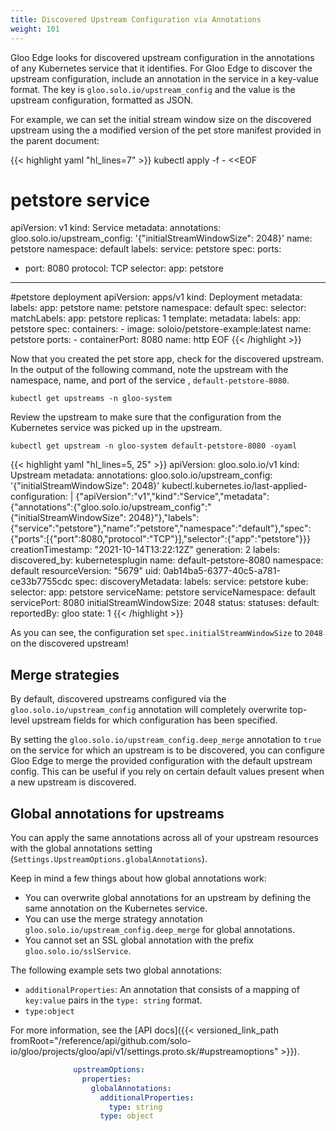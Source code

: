 ```yaml
---
title: Discovered Upstream Configuration via Annotations
weight: 101
---
```


Gloo Edge looks for discovered upstream configuration in the annotations of any Kubernetes service that it identifies. For Gloo Edge to discover the upstream configuration, include an annotation in the service in a key-value format. The key is `gloo.solo.io/upstream_config` and the value is the upstream configuration, formatted as JSON.

For example, we can set the initial stream window size on the discovered upstream using the a modified version of the pet store manifest provided in the parent document:

{{< highlight yaml "hl_lines=7" >}}
kubectl apply -f - <<EOF
# petstore service
apiVersion: v1
kind: Service
metadata:
  annotations:
    gloo.solo.io/upstream_config: '{"initialStreamWindowSize": 2048}'
  name: petstore
  namespace: default
  labels:
    service: petstore
spec:
  ports:
  - port: 8080
    protocol: TCP
  selector:
    app: petstore
---
#petstore deployment 
apiVersion: apps/v1
kind: Deployment
metadata:
  labels:
    app: petstore
  name: petstore
  namespace: default
spec:
  selector:
    matchLabels:
      app: petstore
  replicas: 1
  template:
    metadata:
      labels:
        app: petstore
    spec:
      containers:
      - image: soloio/petstore-example:latest
        name: petstore
        ports:
        - containerPort: 8080
          name: http
EOF
{{< /highlight >}}

Now that you created the pet store app, check for the discovered upstream. In the output of the following command, note the upstream with the namespace, name, and port of the service , `default-petstore-8080`. 

    kubectl get upstreams -n gloo-system

Review the upstream to make sure that the configuration from the Kubernetes service was picked up in the upstream.


```shell
kubectl get upstream -n gloo-system default-petstore-8080 -oyaml
```

{{< highlight yaml "hl_lines=5, 25" >}}
apiVersion: gloo.solo.io/v1
kind: Upstream
metadata:
  annotations:
    gloo.solo.io/upstream_config: '{"initialStreamWindowSize": 2048}'
    kubectl.kubernetes.io/last-applied-configuration: |
      {"apiVersion":"v1","kind":"Service","metadata":{"annotations":{"gloo.solo.io/upstream_config":" {\"initialStreamWindowSize\": 2048}"},"labels":{"service":"petstore"},"name":"petstore","namespace":"default"},"spec":{"ports":[{"port":8080,"protocol":"TCP"}],"selector":{"app":"petstore"}}}
  creationTimestamp: "2021-10-14T13:22:12Z"
  generation: 2
  labels:
    discovered_by: kubernetesplugin
  name: default-petstore-8080
  namespace: default
  resourceVersion: "5679"
  uid: 0ab14ba5-6377-40c5-a781-ce33b7755cdc
spec:
  discoveryMetadata:
    labels:
      service: petstore
  kube:
    selector:
      app: petstore
    serviceName: petstore
    serviceNamespace: default
    servicePort: 8080
  initialStreamWindowSize: 2048
status:
  statuses:
    default:
      reportedBy: gloo
      state: 1
{{< /highlight >}}

As you can see, the configuration set `spec.initialStreamWindowSize` to `2048` on the discovered upstream! 

## Merge strategies

By default, discovered upstreams configured via the `gloo.solo.io/upstream_config` annotation will completely overwrite top-level upstream fields for which configuration has been specified.

By setting the `gloo.solo.io/upstream_config.deep_merge` annotation to `true` on the service for which an upstream is to be discovered, you can configure Gloo Edge to merge the provided configuration with the default upstream config. This can be useful if you rely on certain default values present when a new upstream is discovered.

## Global annotations for upstreams

You can apply the same annotations across all of your upstream resources with the global annotations setting (`Settings.UpstreamOptions.globalAnnotations`).

Keep in mind a few things about how global annotations work:
* You can overwrite global annotations for an upstream by defining the same annotation on the Kubernetes service.
* You can use the merge strategy annotation `gloo.solo.io/upstream_config.deep_merge` for global annotations.
* You cannot set an SSL global annotation with the prefix `gloo.solo.io/sslService`.

The following example sets two global annotations:
* `additionalProperties`: An annotation that consists of a mapping of `key:value` pairs in the `type: string` format.
* `type:object`


For more information, see the [API docs]({{< versioned_link_path fromRoot="/reference/api/github.com/solo-io/gloo/projects/gloo/api/v1/settings.proto.sk/#upstreamoptions" >}}).

```yaml
              upstreamOptions:
                properties:
                  globalAnnotations:
                    additionalProperties:
                      type: string
                    type: object
```
